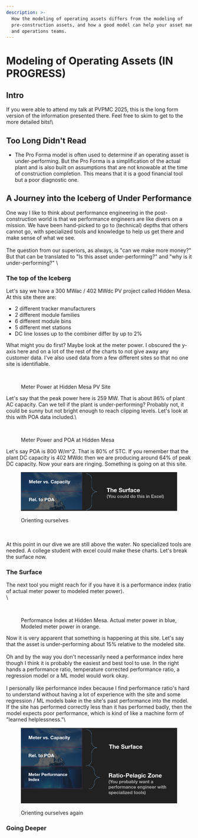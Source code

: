 ```yaml
---
description: >-
  How the modeling of operating assets differs from the modeling of
  pre-construction assets, and how a good model can help your asset management
  and operations teams.
---
```


# Modeling of Operating Assets (IN PROGRESS)

## Intro

If you were able to attend my talk at PVPMC 2025, this is the long form version of the information presented there.  Feel free to skim to get to the more detailed bits!\


## Too Long Didn't Read

* The Pro Forma model is often used to determine if an operating asset is under-performing.  But the Pro Forma is a simplification of the actual plant and is also built on assumptions that are not knowable at the time of construction completion.  This means that it is a good financial tool but a poor diagnostic one.

## A Journey into the Iceberg of Under Performance

One way I like to think about performance engineering in the post-construction world is that we performance engineers are like divers on a mission.  We have been hand-picked to go to (technical) depths that others cannot go, with specialized tools and knowledge to help us get there and make sense of what we see.\
\
The question from our superiors, as always, is "can we make more money?"  But that can be translated to "Is this asset under-performing?" and "why is it under-performing?"  \


### The top of the Iceberg

Let's say we have a 300 MWac / 402 MWdc PV project called Hidden Mesa.  At this site there are:

* 2 different tracker manufacturers
* 2 different module families
* 6 different module bins
* 5 different met stations
* DC line losses up to the combiner differ by up to 2%

What might you do first?  Maybe look at the meter power.  I obscured the y-axis here and on a lot of the rest of the charts to not give away any customer data.  I've also used data from a few different sites so that no one site is identifiable.

<figure><img src="https://lh7-rt.googleusercontent.com/slidesz/AGV_vUfl-202ItKo5-mYZ8ZjJw0Jv3E5PVu9ov4BDUdHR7OXoA7IeRfK9vSX8M-EAsihhKQw8uh2tQJypV8oc2KSONzsvU9XzfFjMvDYI-QR36j4Z_CGUsr68XC3HgXtJiTwnNSDHvF0=s2048?key=Bar0iCcOCseUXIr3xR7ZdDoL" alt=""><figcaption><p>Meter Power at Hidden Mesa PV Site</p></figcaption></figure>

Let's say that the peak power here is 259 MW.  That is about 86% of plant AC capacity.  Can we tell if the plant is under-performing?  Probably not, it could be sunny but not bright enough to reach clipping levels.  Let's look at this with POA data included.\


<figure><img src="https://lh7-rt.googleusercontent.com/slidesz/AGV_vUd5byKKrvBEKd9ram-3OVGaf7150AseRWcDaX896M5qABcgh52ErHULGu4-8BLdv7RFmRG3AVB7CDMKVYKI1n3ObIA7gi2eLzRMUtnaMVyuQiDqxWkpL0coVlpn3MgA-0I_oPR9bQ=s2048?key=Bar0iCcOCseUXIr3xR7ZdDoL" alt=""><figcaption><p>Meter Power and POA at Hidden Mesa</p></figcaption></figure>

Let's say POA is 800 W/m^2.  That is 80% of STC.  If you remember that the plant DC capacity is 402 MWdc then we are producing around 64% of peak DC capacity.  Now your ears are ringing.  Something is going on at this site. &#x20;



<figure><img src="../../.gitbook/assets/image (33).png" alt=""><figcaption><p>Orienting ourselves</p></figcaption></figure>

\
\
At this point in our dive we are still above the water.  No specialized tools are needed.  A college student with excel could make these charts.  Let's break the surface now.



### The Surface

The next tool you might reach for if you have it is a performance index (ratio of actual meter power to modeled meter power).  \
\


<figure><img src="https://lh7-rt.googleusercontent.com/slidesz/AGV_vUdf2ROnlomxSWTH11fG7uO9Cx68rko2YT5kWq-XzreJT25K2JoSJGLsp4dfyNmCiy6UBGSmG7p7WIjThL37MT8zE29vkAsYIHb5RVvk2mhTwegfJ6BZ421Oy5OEQgvQIsORZp9ttA=s2048?key=Bar0iCcOCseUXIr3xR7ZdDoL" alt=""><figcaption><p>Performance Index at Hidden Mesa.  Actual meter power in blue, Modeled meter power in orange.</p></figcaption></figure>

Now it is very apparent that something is happening at this site.  Let's say that the asset is under-performing about 15% relative to the modeled site.\
\
Oh and by the way you don't necessarily need a performance index here though I think it is probably the easiest and best tool to use.  In the right hands a performance ratio, temperature corrected performance ratio, a regression model or a ML model would work okay.\
\
I personally like performance index because I find performance ratio's hard to understand without having a lot of experience with the site and some regression / ML models bake in the site's past performance into the model.   If the site has performed correctly less than it has performed badly, then the model expects poor performance, which is kind of  like a machine form of  "learned helplessness."\


<figure><img src="../../.gitbook/assets/image (34).png" alt=""><figcaption><p>Orienting ourselves again</p></figcaption></figure>

### Going Deeper

